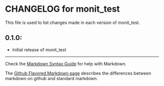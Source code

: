 # CHANGELOG for monit_test

This file is used to list changes made in each version of monit_test.

## 0.1.0:

* Initial release of monit_test

- - -
Check the [Markdown Syntax Guide](http://daringfireball.net/projects/markdown/syntax) for help with Markdown.

The [Github Flavored Markdown page](http://github.github.com/github-flavored-markdown/) describes the differences between markdown on github and standard markdown.
